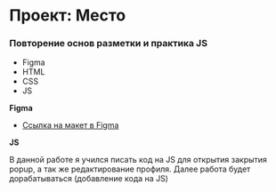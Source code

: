 # Проект: Место

### Повторение основ разметки и практика JS

* Figma
* HTML
* CSS
* JS

**Figma**

* [Ссылка на макет в Figma](https://www.figma.com/file/2cn9N9jSkmxD84oJik7xL7/JavaScript.-Sprint-4?node-id=0%3A1)

**JS**

В данной работе я учился писать код на JS для открытия закрытия popup, а так же редактирование профиля.
Далее работа будет дорабатываться (добавление кода на JS)
